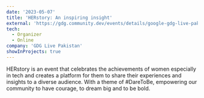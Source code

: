 ```yaml
---
date: '2023-05-07'
title: 'HERstory: An inspiring insight'
external: 'https://gdg.community.dev/events/details/google-gdg-live-pakistan-presents-herstory-an-inspiring-insight/'
tech:
  - Organizer
  - Online
company: 'GDG Live Pakistan'
showInProjects: true
---
```


HERstory is an event that celebrates the achievements of women especially in tech and creates a platform for them to share their experiences and insights to a diverse audience. With a theme of #DareToBe, empowering our community to have courage, to dream big and to be bold.
